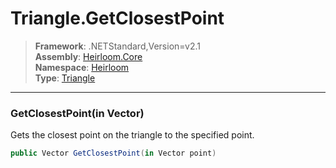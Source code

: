 # Triangle.GetClosestPoint

> **Framework**: .NETStandard,Version=v2.1  
> **Assembly**: [Heirloom.Core][0]  
> **Namespace**: [Heirloom][0]  
> **Type**: [Triangle][1]  

--------------------------------------------------------------------------------

### GetClosestPoint(in Vector)

Gets the closest point on the triangle to the specified point.

```cs
public Vector GetClosestPoint(in Vector point)
```

[0]: ../Heirloom.Core.md
[1]: Heirloom.Triangle.md
